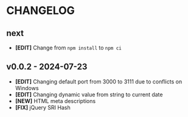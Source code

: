 # CHANGELOG

## next

- **[EDIT]** Change from `npm install` to `npm ci`

## v0.0.2 - 2024-07-23

- **[EDIT]** Changing default port from 3000 to 3111 due to conflicts on Windows
- **[EDIT]** Changing dynamic value from string to current date
- **[NEW]** HTML meta descriptions
- **[FIX]** jQuery SRI Hash
